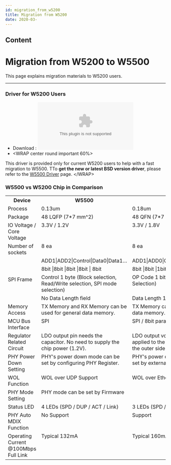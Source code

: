 ```yaml
---
id: migration_from_w5200
title: Migration from W5200
date: 2020-03-
---
```



## Content

# Migration from W5200 to W5500

This page explains migration materials to W5200 users.

-----

### Driver for W5200 Users

  - Download :
    ![w5500\_cortexm3\_firmware\_for\_legacy.zip](/products/w5500/w5500_cortexm3_firmware_for_legacy.zip)
  - \<WRAP center round important 60%\>

This driver is provided only for current W5200 users to help with a fast
migration to W5500. TTo **get the new or latest BSD version driver**,
please refer to the [W5500 Driver](/products/w5500/driver) page.
\</WRAP\>

### W5500 vs W5200 Chip in Comparison

<table border="0" cellspacing="0" cellpadding="0" >
<tbody>
<tr>
<th>Device</th><th>W5500</th><th>W5200</th>
</tr>
<tr>
<td width="356" valign="top">Process</td>
<td width="356" valign="top">0.13um</td>
<td width="356" valign="top">0.18um</td>
</tr>
<tr>
<td width="356" valign="top">Package</td>
<td width="356" valign="top">48 LQFP (7*7 mm^2)</td>
<td width="356" valign="top">48 QFN  (7*7 mm^2)</td>
</tr>
<tr>
<td width="356" valign="top">IO Voltage / Core Voltage</td>
<td width="356" valign="top">3.3V / 1.2V </td>
<td width="356" valign="top">3.3V / 1.8V </td>
</tr>
<tr>
<td width="356" valign="top">Number of sockets</td>
<td width="356" valign="top">8 ea</td>
<td width="356" valign="top">8 ea</td>
</tr>
<tr>
<td rowspan="4">SPI Frame
<td width="356" valign="top">ADD1|ADD2|Control|Data0|Data1…</td>
<td width="356" valign="top">ADD1|ADD0|OP+LEN1|LEN0|Data…</td>
</tr>
<tr>
<td width="356" valign="top">8bit |8bit |8bit |8bit | 8bit</td>
<td width="356" valign="top">8bit |8bit |1bit +7bit |8bit | 8bit</td>
</tr>
<tr>
<td width="356" valign="top">Control 1 byte (Block selection, Read/Write selection, SPI mode selection)</td>
<td width="356" valign="top">OP Code 1 bit (Read/Write Selection)</td>
</tr>
<tr>
<td width="356" valign="top">No Data Length field</td>
<td width="356" valign="top">Data Length 15bit</td>
</tr>


<tr>
<td width="356" valign="top">Memory Access</td>
<td width="356" valign="top">TX Memory and RX Memory can be used for general data memory.</td>
<td width="356" valign="top">TX Memory can be used for general data memory.</td>
</tr>
<tr>
<td width="356" valign="top">MCU Bus Interface</td>
<td width="356" valign="top">SPI</td>
<td width="356" valign="top">SPI / 8bit parallel indirect bus mode</td>
</tr>

<tr>
<td width="356" valign="top">Regulator Related Circuit</td>
<td width="356" valign="top">LDO output pin needs the capacitor. No need to supply the chip power (1.2V).</td>
<td width="356" valign="top">LDO output voltage (1.8V) must be applied to the chip power (1.8V) at the outer side of the chip package.</td>
</tr>

<tr>
<td width="356" valign="top">PHY Power Down Setting</td>
<td width="356" valign="top">PHY's power down mode can be set by configuring PHY Register.</td>
<td width="356" valign="top">PHY's power down mode can be set by external pin.</td>
</tr>

<tr>
<td width="356" valign="top">WOL Function</td>
<td width="356" valign="top">WOL over UDP Support</td>
<td width="356" valign="top">WOL over Ethernet Support</td>
</tr>

<tr>
<td width="356" valign="top">PHY Mode Setting</td>
<td width="356" valign="top">PHY mode can be set by Firmware</td>
<td width="356" valign="top"></td>
</tr>

<tr>
<td width="356" valign="top">Status LED</td>
<td width="356" valign="top">4 LEDs (SPD / DUP / ACT / Link)</td>
<td width="356" valign="top">3 LEDs (SPD / DUP / Link)</td>
</tr>

<tr>
<td width="356" valign="top">PHY Auto MDIX Function</td>
<td width="356" valign="top">No Support</td>
<td width="356" valign="top">Support</td>
</tr>

<tr>
<td width="356" valign="top">Operating Current @100Mbps Full Link</td>
<td width="356" valign="top">Typical 132mA</td>
<td width="356" valign="top">Typical 160mA</td>
</tr>
</tbody>
</table>
